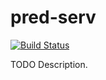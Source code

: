 # pred-serv

[![Build Status](https://travis-ci.org/ocramz/pred-serv.png)](https://travis-ci.org/ocramz/pred-serv)

TODO Description.
